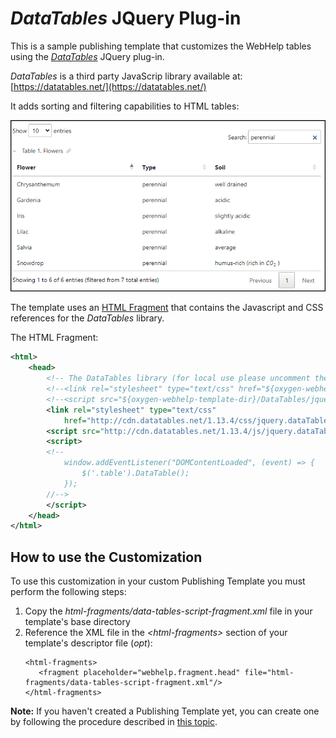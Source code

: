 # *DataTables* JQuery Plug-in

This is a sample publishing template that customizes the WebHelp tables using the *[DataTables](https://datatables.net/)* JQuery plug-in. 

*DataTables* is a third party JavaScrip library available at: [https://datatables.net/](https://datatables.net/)

It adds sorting and filtering capabilities to HTML tables:

![resources/img/filetered-sorted-table.png](resources/img/filetered-sorted-table.png "Sortable and Filterable Table")

The template uses an [HTML Fragment](https://www.oxygenxml.com/doc/versions/25.1/ug-webhelp-responsive/topics/wh-add-custom-html.html) that contains the Javascript and CSS references for the *DataTables* library.

The HTML Fragment:
```xml
<html>
    <head>
        <!-- The DataTables library (for local use please uncomment the following lines) -->
        <!--<link rel="stylesheet" type="text/css" href="${oxygen-webhelp-template-dir}/DataTables/datatables.min.css"/>-->
        <!--<script src="${oxygen-webhelp-template-dir}/DataTables/jquery.dataTables.min.js" defer="true"/>-->
        <link rel="stylesheet" type="text/css"
            href="http://cdn.datatables.net/1.13.4/css/jquery.dataTables.min.css" />
        <script src="http://cdn.datatables.net/1.13.4/js/jquery.dataTables.min.js" defer="true"/>
        <script>
        <!--
            window.addEventListener("DOMContentLoaded", (event) => {
                $('.table').DataTable();
            });
        //-->
        </script>
    </head>
</html>

```

## How to use the Customization

To use this customization in your custom Publishing Template you must perform the following steps:

1. Copy the *html-fragments/data-tables-script-fragment.xml* file in your template's base directory
1. Reference the XML file in the *&lt;html-fragments>* section of your template's descriptor file (*opt*):
    ```
    <html-fragments>
       <fragment placeholder="webhelp.fragment.head" file="html-fragments/data-tables-script-fragment.xml"/>
    </html-fragments>
    ```
**Note:** If you haven't created a Publishing Template yet, you can create one by following the procedure described in [this topic](https://www.oxygenxml.com/doc/versions/25.0/ug-webhelp-responsive/topics/whr-create-publishing-template-x.html).


